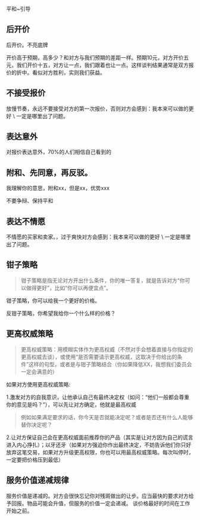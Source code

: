 
平和~引导

## 后开价

后开价。不亮底牌

开价高于预期，高多少？和对方与我们预期的差距一样。预期10元，对方开价五元，我们开价十五，对方让一点，我们跟着也让一点。这样谈判结果通常是双方报价的折中。看似对方胜利，实则我们获益。

## 不接受报价

放慢节奏，永远不要接受对方的第一次报价，否则对方会感到：我本来可以做的更好 \ 一定是哪里出了问题。

## 表达意外

对报价表达意外，70%的人们相信自己看到的

## 附和、先同意，再反驳。

我理解你的意思，附和xx，但是xx，优势xxx

不要争辩、保持平和

## 表达不情愿

不情愿的买家和卖家。，过于爽快对方会感到：我本来可以做的更好 \ 一定是哪里出了问题。

## 钳子策略

> 钳子策略是指无论对方开出什么条件，你的唯一答复，就是告诉对方“你可以做得更好”，比如“你可以再便宜点”。

钳子策略，你可以给我一个更好的价格。

反钳子策略，你希望我给你一个什么样的价格？

## 更高权威策略

> 更高权威策略：用模糊实体作为更高权威（不然对手会想着直接与你指定的更高权威去谈），或使用“是否需要请示更高权威，这取决于你给出的条件”这样的句型，或者是与钳子策略结合（你如果降低XX，我想我们委员会一定会满意的）

如果对方使用更高权威策略:

1.激发对方的自我意识，让他承认自己有最终决定权（如问：“他们一般都会尊重你的意见是吗？”），可以先让对方确定，他就是最高权威

> 例如如果满足要求的话，你今天是否就能决定呢？或者是否还有什么人能够替你决定呢？

2.让对方保证自己会在更高权威面前推荐你的产品（其实是让对方因为自己的谎言进入内心挣扎）；以牙还牙（如果对方强迫你作出最终决定，不妨告诉他们你只好放弃这笔交易，如果对方升级更高权限，你也可以用最高权威策略。每次叫停时，一定要把价格压到最低）


## 服务价值递减规律

服务价值是递减的。对方会很快忘记你对残斑做出的让步。应当最快的要求对方给予回报。物品可能会升值，但服务的价值一定会递减。
谈价格最好的时间在工作开始之前。